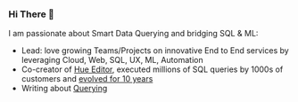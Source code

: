 ### Hi There 👋

I am passionate about Smart Data Querying and bridging SQL & ML:

- Lead: love growing Teams/Projects on innovative End to End services by leveraging Cloud, Web, SQL, UX, ML, Automation
- Co-creator of [Hue Editor](https://gethue.com/), executed millions of SQL queries by 1000s of customers and [evolved for 10 years](https://medium.com/data-querying/10-years-of-data-querying-experience-evolution-with-hue-b005382f5685) 
- Writing about [Querying](https://medium.com/data-querying)

